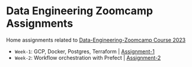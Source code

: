 # Data Engineering Zoomcamp Assignments

Home assignments related to [Data-Engineering-Zoomcamp Course 2023](https://github.com/DataTalksClub/data-engineering-zoomcamp)

- `Week-1`: GCP, Docker, Postgres, Terraform | [Assignment-1](./week-1)
- `Week-2`: Workflow orchestration with Prefect | [Assignment-2](./week-2)
